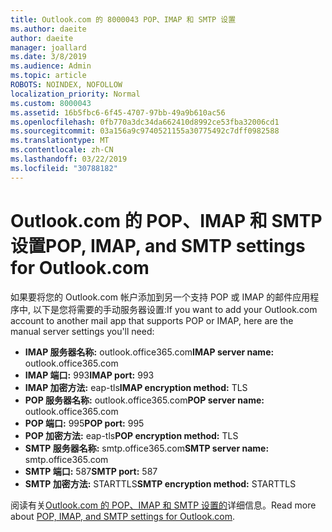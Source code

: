 ```yaml
---
title: Outlook.com 的 8000043 POP、IMAP 和 SMTP 设置
ms.author: daeite
author: daeite
manager: joallard
ms.date: 3/8/2019
ms.audience: Admin
ms.topic: article
ROBOTS: NOINDEX, NOFOLLOW
localization_priority: Normal
ms.custom: 8000043
ms.assetid: 16b5fbc6-6f45-4707-97bb-49a9b610ac56
ms.openlocfilehash: 0fb770a3dc34da662410d8992ce53fba32006cd1
ms.sourcegitcommit: 03a156a9c9740521155a30775492c7dff0982588
ms.translationtype: MT
ms.contentlocale: zh-CN
ms.lasthandoff: 03/22/2019
ms.locfileid: "30788182"
---
```

# <a name="pop-imap-and-smtp-settings-for-outlookcom"></a><span data-ttu-id="eae94-102">Outlook.com 的 POP、IMAP 和 SMTP 设置</span><span class="sxs-lookup"><span data-stu-id="eae94-102">POP, IMAP, and SMTP settings for Outlook.com</span></span>

<span data-ttu-id="eae94-103">如果要将您的 Outlook.com 帐户添加到另一个支持 POP 或 IMAP 的邮件应用程序中, 以下是您将需要的手动服务器设置:</span><span class="sxs-lookup"><span data-stu-id="eae94-103">If you want to add your Outlook.com account to another mail app that supports POP or IMAP, here are the manual server settings you'll need:</span></span>
  
- <span data-ttu-id="eae94-104">**IMAP 服务器名称:** outlook.office365.com</span><span class="sxs-lookup"><span data-stu-id="eae94-104">**IMAP server name:** outlook.office365.com</span></span> 
- <span data-ttu-id="eae94-105">**IMAP 端口:** 993</span><span class="sxs-lookup"><span data-stu-id="eae94-105">**IMAP port:** 993</span></span>   
- <span data-ttu-id="eae94-106">**IMAP 加密方法:** eap-tls</span><span class="sxs-lookup"><span data-stu-id="eae94-106">**IMAP encryption method:** TLS</span></span>   
- <span data-ttu-id="eae94-107">**POP 服务器名称:** outlook.office365.com</span><span class="sxs-lookup"><span data-stu-id="eae94-107">**POP server name:** outlook.office365.com</span></span>  
- <span data-ttu-id="eae94-108">**POP 端口:** 995</span><span class="sxs-lookup"><span data-stu-id="eae94-108">**POP port:** 995</span></span>  
- <span data-ttu-id="eae94-109">**POP 加密方法:** eap-tls</span><span class="sxs-lookup"><span data-stu-id="eae94-109">**POP encryption method:** TLS</span></span>  
- <span data-ttu-id="eae94-110">**SMTP 服务器名称:** smtp.office365.com</span><span class="sxs-lookup"><span data-stu-id="eae94-110">**SMTP server name:** smtp.office365.com</span></span> 
- <span data-ttu-id="eae94-111">**SMTP 端口:** 587</span><span class="sxs-lookup"><span data-stu-id="eae94-111">**SMTP port:** 587</span></span> 
- <span data-ttu-id="eae94-112">**SMTP 加密方法:** STARTTLS</span><span class="sxs-lookup"><span data-stu-id="eae94-112">**SMTP encryption method:** STARTTLS</span></span> 

<span data-ttu-id="eae94-113">阅读有关[Outlook.com 的 POP、IMAP 和 SMTP 设置的](https://go.microsoft.com/fwlink/p/?linkid=2001402&amp;clcid=0x409)详细信息。</span><span class="sxs-lookup"><span data-stu-id="eae94-113">Read more about [POP, IMAP, and SMTP settings for Outlook.com](https://go.microsoft.com/fwlink/p/?linkid=2001402&amp;clcid=0x409).</span></span>